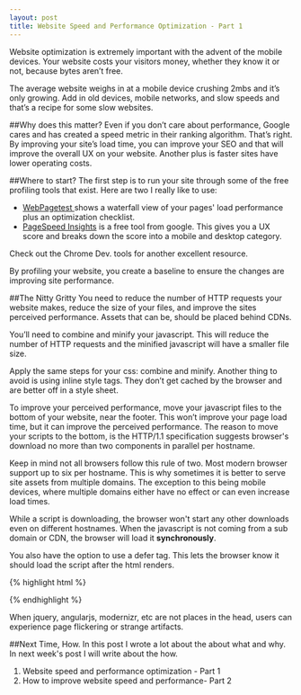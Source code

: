 ```yaml
---
layout: post
title: Website Speed and Performance Optimization - Part 1
---
```


Website optimization is extremely important with the advent of the mobile devices. Your website costs your visitors money, whether they know it or not, because bytes aren’t free.

The average website weighs in at a mobile device crushing 2mbs and it’s only growing. Add in old devices, mobile networks, and slow speeds and that’s a recipe for some slow websites.

##Why does this matter?
Even if you don’t care about performance, Google cares and has created a speed metric in their ranking algorithm. That’s right. By improving your site’s load time, you can improve your SEO and that will improve the overall UX on your website. Another plus is faster sites have lower operating costs.

##Where to start?
The first step is to run your site through some of the free profiling tools that exist. Here are two I really like to use:

<ul class="fc-list">
  <li>
    <a href="http://www.webpagetest.org/">WebPagetest </a> shows a waterfall view of your pages' load performance plus an optimization checklist.
  </li>
  <li>
    <a href="https://developers.google.com/speed/pagespeed/insights/">  PageSpeed Insights</a> is a free tool from google. This gives you a UX score and breaks down the score into a mobile and desktop category.

  </li>
</ul>

Check out the Chrome Dev. tools for another excellent resource.

By profiling your website, you create a baseline to ensure the changes are improving site performance.

##The Nitty Gritty
You need to reduce the number of HTTP requests your website makes, reduce the size of your files, and improve the sites perceived performance. Assets that can be, should be placed behind CDNs.

You’ll need to combine and minify your javascript. This will reduce the number of HTTP requests and the minified javascript will have a smaller file size.

Apply the same steps for your css: combine and minify. Another thing to avoid is using inline style tags. They don’t get cached by the browser and are better off in a style sheet.

To improve your perceived performance, move your javascript files to the bottom of your website, near the footer. This won’t improve your page load time, but it can improve the perceived performance. The reason to move your scripts to the bottom, is the HTTP/1.1 specification suggests browser's download no more than two components in parallel per hostname.

Keep in mind not all browsers follow this rule of two. Most modern browser support up to six per hostname. This is why sometimes it is better to serve site assets from multiple domains. The exception to this being mobile devices, where multiple domains either have no effect or can even increase load times.


While a script is downloading, the browser won't start any other downloads even on different hostnames. When the javascript is not coming from a sub domain or CDN, the browser will load it **synchronously**.

You also have the option to use a defer tag. This lets the browser know it should load the script after the html renders.

{% highlight html %}

<script src="app.js" type="text/javascript" defer="defer"></script>
{% endhighlight %}

When jquery, angularjs, modernizr, etc are not places in the head, users can experience page flickering or strange artifacts.

##Next Time, How.
In this post I wrote a lot about the about what and why. In next week's post I will write about the how.

<ol>
  <li>
    Website speed and performance optimization - Part 1
    </li>
  <li>
    How to improve website speed and performance- Part 2
  </li>
</ol>

